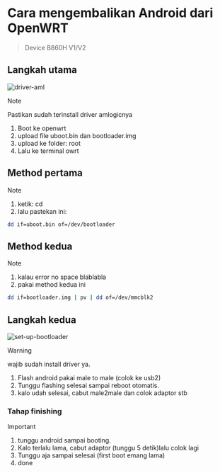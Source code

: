 # Cara mengembalikan Android dari OpenWRT
> Device B860H V1/V2

## Langkah utama
![driver-aml](https://github.com/user-attachments/assets/8be07f81-fbcd-4577-bd67-19c509c7ff15)
> [!NOTE]
> Pastikan sudah terinstall driver amlogicnya
> 1. Boot ke openwrt
> 2. upload file uboot.bin dan bootloader.img 
> 3. upload ke folder: root
> 4. Lalu ke terminal owrt

## Method pertama
> [!NOTE]
> 1. ketik: cd
> 2. lalu pastekan ini:
```bash
dd if=uboot.bin of=/dev/bootloader
 ```
## Method kedua

> [!NOTE]
> 1. kalau error no space blablabla
> 2. pakai method kedua ini
```bash
dd if=bootloader.img | pv | dd of=/dev/mmcblk2
```
## Langkah kedua
 ![set-up-bootloader](https://github.com/user-attachments/assets/654b0504-c748-4a09-9b46-afca256f5162)
> [!WARNING]
> wajib sudah install driver ya.
> 1. Flash android pakai male to male (colok ke usb2)
> 2. Tunggu flashing selesai sampai reboot otomatis.
> 3. kalo udah selesai, cabut male2male dan colok adaptor stb

### Tahap finishing
> [!IMPORTANT]
> 1. tunggu android sampai booting.
> 2. Kalo terlalu lama, cabut adaptor (tunggu 5 detik)lalu colok lagi
> 3. Tunggu aja sampai selesai (first boot emang lama)
> 4. done
